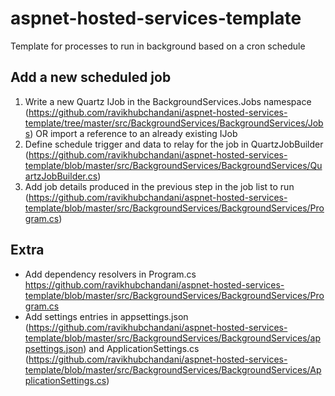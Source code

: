 # aspnet-hosted-services-template
Template for processes to run in background based on a cron schedule 

## Add a new scheduled job
1. Write a new Quartz IJob in the BackgroundServices.Jobs namespace (https://github.com/ravikhubchandani/aspnet-hosted-services-template/tree/master/src/BackgroundServices/BackgroundServices/Jobs) OR import a reference to an already existing IJob
2. Define schedule trigger and data to relay for the job in QuartzJobBuilder (https://github.com/ravikhubchandani/aspnet-hosted-services-template/blob/master/src/BackgroundServices/BackgroundServices/QuartzJobBuilder.cs)
3. Add job details produced in the previous step in the job list to run (https://github.com/ravikhubchandani/aspnet-hosted-services-template/blob/master/src/BackgroundServices/BackgroundServices/Program.cs)

## Extra
* Add dependency resolvers in Program.cs https://github.com/ravikhubchandani/aspnet-hosted-services-template/blob/master/src/BackgroundServices/BackgroundServices/Program.cs
* Add settings entries in appsettings.json (https://github.com/ravikhubchandani/aspnet-hosted-services-template/blob/master/src/BackgroundServices/BackgroundServices/appsettings.json) and ApplicationSettings.cs (https://github.com/ravikhubchandani/aspnet-hosted-services-template/blob/master/src/BackgroundServices/BackgroundServices/ApplicationSettings.cs)
